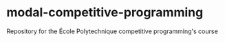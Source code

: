 # modal-competitive-programming
Repository for the École Polytechnique competitive programming's course
